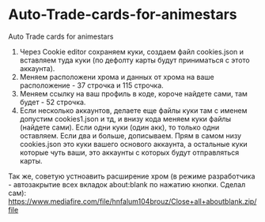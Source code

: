 # Auto-Trade-cards-for-animestars
Auto Trade cards for animestars

1. Через Cookie editor сохраняем куки, создаем файл cookies.json и вставляем туда куки (по дефолту карты будут приниматься с этото аккаунта).
2. Меняем расположени хрома и данных от хрома на ваше расположение - 37 строчка и 115 строчка.
3. Меняем ссылку на ваш профиль в коде, короче найдете сами, там будет - 52 строчка.
4. Если несколько аккаунтов, делаете еще файлы куки там с именем допустим cookies1.json и тд, и внизу кода меняем куки файлы (найдете сами). Если одни куки (один акк), то только одни оставляем. Если два и больше, дописываем. 
Прям в самом низу cookies.json это куки вашего основого аккаунта, а остальные куки которые чуть ваши, это аккаунты с которых будут отправляться карты.

Так же, советую устноавить расширение хром (в режиме разработчика - автозакрытие всех вкладок about:blank по нажатию кнопки. Сделал сам): https://www.mediafire.com/file/hnfalum104brouz/Close+all+aboutblank.zip/file
